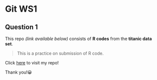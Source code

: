 # Git WS1 
## Question 1
This repo *(link available below)* consists of **R codes** from the **titanic data set**.
> This is a practice on submission of R code. 

Click [here](https://github.com/sm2302/labs-titanic-AfiqahSofry.git) to visit my repo!

Thank you!😀